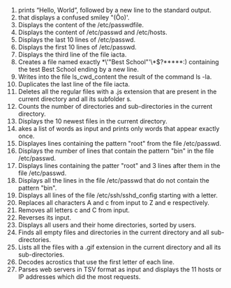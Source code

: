 1. prints “Hello, World”, followed by a new line to the standard output.
2. that displays a confused smiley "(Ôo)'.
3. Displays the content of the /etc/passwdfile.
4. Displays the content of /etc/passwd and /etc/hosts.
5. Displays the last 10 lines of /etc/passwd.
6. Displays the first 10 lines of /etc/passwd.
7. Displays the third line of the file iacta.
8. Creates a file named exactly \*\\'"Best School"\'\\*$\?\*\*\*\*\*:) containing the test Best School ending by a new	 line.
9. Writes into the file ls_cwd_content the result of the command ls -la.
10. Duplicates the last line of the file iacta.
11. Deletes all the regular files with a .js extension that are present in the current directory and all its subfolder	 s.
12. Counts the number of directories and sub-directories in the current directory.
13. Displays the 10 newest files in the current directory.
14. akes a list of words as input and prints only words that appear exactly once.
15. Displayes lines containing the pattern "root" from the file /etc/passwd.
16. Displays the number of lines that contain the pattern "bin" in the file /etc/passwd.
17. Displays lines containing the patter "root" and 3 lines after them in the file /etc/passwd.
18. Displays all the lines in the file /etc/passwd that do not contain the pattern "bin".
19. Displays all lines of the file /etc/ssh/sshd_config starting with a letter.
20. Replaces all characters A and c from input to Z and e respectively.
21. Removes all letters c and C from input.
22. Reverses its input.
23. Displays all users and their home directories, sorted by users.
24. Finds all empty files and directories in the current directory and all sub-directories.
25. Lists all the files with a .gif extension in the current directory and all its sub-directories.
26. Decodes acrostics that use the first letter of each line.
27. Parses web servers in TSV format as input and displays the 11 hosts or IP addresses which did the most requests.